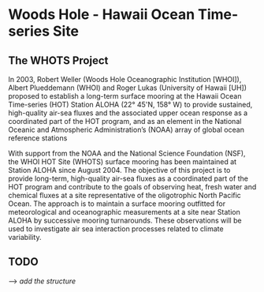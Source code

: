 # Woods Hole - Hawaii Ocean Time-series Site
## The WHOTS Project

In 2003, Robert Weller (Woods Hole Oceanographic Institution [WHOI]), 
Albert Plueddemann (WHOI) and Roger Lukas (University of Hawaii [UH]) 
proposed to establish a long-term surface mooring at the Hawaii Ocean 
Time-series (HOT) Station ALOHA (22° 45'N, 158° W) to provide sustained, 
high-quality air-sea fluxes and the associated upper ocean response 
as a coordinated part of the HOT program, and as an element in the National 
Oceanic and Atmospheric Administration’s (NOAA) array of global ocean 
reference stations


With support from the NOAA and the National Science Foundation (NSF), 
the WHOI HOT Site (WHOTS) surface mooring has been maintained at Station 
ALOHA since August 2004. The objective of this project is to provide 
long-term, high-quality air-sea fluxes as a coordinated part of the 
HOT program and contribute to the goals of observing heat, fresh water 
and chemical fluxes at a site representative of the oligotrophic North 
Pacific Ocean. The approach is to maintain a surface mooring outfitted 
for meteorological and oceanographic measurements at a site near Station 
ALOHA by successive mooring turnarounds. These observations will be 
used to investigate air sea interaction processes related to climate 
variability.

## TODO 
--> _add the structure_
